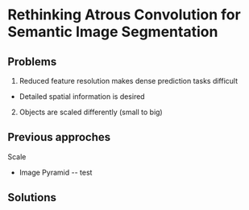 # Rethinking Atrous Convolution for Semantic Image Segmentation

## Problems

1. Reduced feature resolution makes dense prediction tasks difficult

- Detailed spatial information is desired

2. Objects are scaled differently (small to big)

## Previous approches

Scale

- Image Pyramid
--  test

## Solutions
